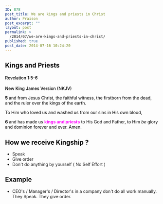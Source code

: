 ```yaml
---
ID: 878
post_title: We are kings and priests in Christ
author: Praison
post_excerpt: ""
layout: post
permalink: >
  /2014/07/we-are-kings-and-priests-in-christ/
published: true
post_date: 2014-07-16 10:24:20
---
```

<h2 class="passage-display" style="font-weight: 500; color: #000000;"><strong>Kings and Priests</strong></h2>
<h4 class="passage-display" style="font-weight: 500; color: #000000;"><span class="passage-display-bcv">Revelation 1:5-6</span></h4>
<p class="passage-display" style="font-weight: 500; color: #000000;"><span class="passage-display-version">New King James Version (NKJV)</span></p>
<p style="color: #000000;"><span id="en-NKJV-30703" class="text Rev-1-5"><span class="versenum" style="font-weight: bold;">5 </span>and from Jesus Christ, the faithful witness, the firstborn from the dead, and the ruler over the kings of the earth.</span></p>
<p style="color: #000000;"><span class="text Rev-1-5">To Him who loved us and washed us from our sins in His own blood, </span></p>
<p style="color: #000000;"><span id="en-NKJV-30704" class="text Rev-1-6"><span class="versenum" style="font-weight: bold;">6 </span>and has made us <span style="color: #ff00ff;"><strong>kings and priests</strong></span> to His God and Father, to Him <i>be</i> glory and dominion forever and ever. Amen.</span></p>

<h2 style="color: #000000;">How we receive Kingship ?</h2>
<ul>
	<li>Speak</li>
	<li>Give order</li>
	<li>Don't do anything by yourself ( No Self Effort )</li>
</ul>
<h2>Example</h2>
<ul>
	<li>CEO's / Manager's / Director's in a company don't do all work manually. They Speak. They give order.</li>
</ul>